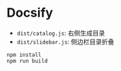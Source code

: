 # Docsify

* `dist/catalog.js`: 右侧生成目录
* `dist/slidebar.js`: 侧边栏目录折叠

```shell
npm install
npm run build
```